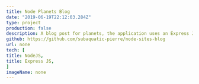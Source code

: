 ```yaml
---
title: Node Planets Blog
date: "2019-06-19T22:12:03.284Z"
type: project
production: false
description: A blog post for planets, the application uses an Express JS backend as a server and simple HTML templates for the front end.
github: https://github.com/subaquatic-pierre/node-sites-blog 
url: none
tech: [
title: NodeJS,
title: Express JS,
]
imageName: none
---
```

